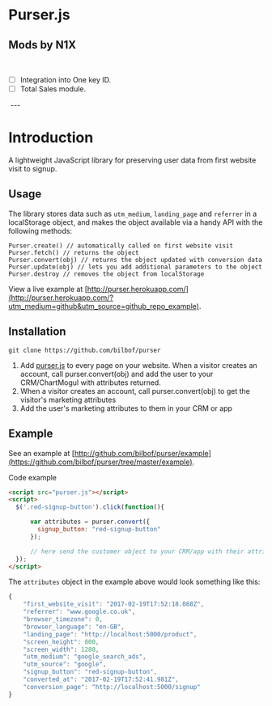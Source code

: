 # Purser.js

## Mods by N1X
 
- [ ]  Integration into One key ID.
- [ ]  Total Sales module. 

 ---
# Introduction  
A lightweight JavaScript library for preserving user data from first website visit to signup.

## Usage

The library stores data such as `utm_medium`, `landing_page` and `referrer` in a localStorage object, and makes the object available via a handy API with the following methods:

```
Purser.create() // automatically called on first website visit
Purser.fetch() // returns the object
Purser.convert(obj) // returns the object updated with conversion data
Purser.update(obj) // lets you add additional parameters to the object
Purser.destroy // removes the object from localStorage
```

View a live example at [http://purser.herokuapp.com/](http://purser.herokuapp.com/?utm_medium=github&utm_source=github_repo_example).

## Installation

```
git clone https://github.com/bilbof/purser
```

1. Add [purser.js](https://github.com/bilbof/purser/blob/master/purser.js) to every page on your website. When a visitor creates an account, call purser.convert(obj) and add the user to your CRM/ChartMogul with attributes returned.
2. When a visitor creates an account, call purser.convert(obj) to get the visitor's marketing attributes
3. Add the user's marketing attributes to them in your CRM or app

## Example

See an example at [http://github.com/bilbof/purser/example](https://github.com/bilbof/purser/tree/master/example).

Code example

```html
<script src="purser.js"></script>
<script>
  $('.red-signup-button').click(function(){

      var attributes = purser.convert({
        signup_button: "red-signup-button"
      });

      // here send the customer object to your CRM/app with their attributes
  });
</script>
```

The `attributes` object in the example above would look something like this:

```js
{
	"first_website_visit": "2017-02-19T17:52:18.088Z",
	"referrer": "www.google.co.uk",
	"browser_timezone": 0,
	"browser_language": "en-GB",
	"landing_page": "http://localhost:5000/product",
	"screen_height": 800,
	"screen_width": 1280,
	"utm_medium": "google_search_ads",
	"utm_source": "google",
	"signup_button": "red-signup-button",
	"converted_at": "2017-02-19T17:52:41.981Z",
	"conversion_page": "http://localhost:5000/signup"
}
```
